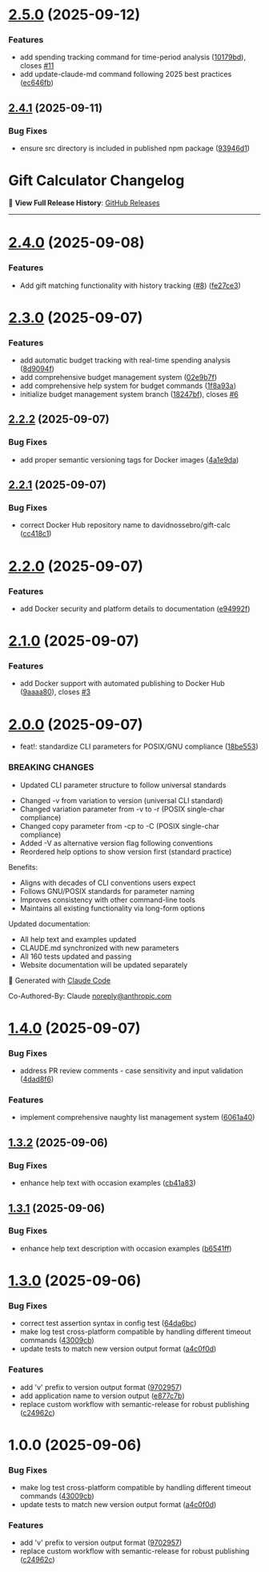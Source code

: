 # [2.5.0](https://github.com/gift-calc/gift-calc/compare/v2.4.1...v2.5.0) (2025-09-12)


### Features

* add spending tracking command for time-period analysis ([10179bd](https://github.com/gift-calc/gift-calc/commit/10179bd1a23e0197301fbeb3bb0281289321cfb4)), closes [#11](https://github.com/gift-calc/gift-calc/issues/11)
* add update-claude-md command following 2025 best practices ([ec646fb](https://github.com/gift-calc/gift-calc/commit/ec646fb8c0fb626357b8178d1fc95a4ca3bed081))

## [2.4.1](https://github.com/gift-calc/gift-calc/compare/v2.4.0...v2.4.1) (2025-09-11)


### Bug Fixes

* ensure src directory is included in published npm package ([93946d1](https://github.com/gift-calc/gift-calc/commit/93946d15355ef847415c13c15ce7feaf04b90057))

# Gift Calculator Changelog

📖 **View Full Release History**: [GitHub Releases](https://github.com/gift-calc/gift-calc/releases)

---

# [2.4.0](https://github.com/gift-calc/gift-calc/compare/v2.3.0...v2.4.0) (2025-09-08)


### Features

* Add gift matching functionality with history tracking ([#8](https://github.com/gift-calc/gift-calc/issues/8)) ([fe27ce3](https://github.com/gift-calc/gift-calc/commit/fe27ce3b6cab4576b68671b37b0dc959904f905d))

# [2.3.0](https://github.com/gift-calc/gift-calc/compare/v2.2.2...v2.3.0) (2025-09-07)


### Features

* add automatic budget tracking with real-time spending analysis ([8d9094f](https://github.com/gift-calc/gift-calc/commit/8d9094f0ebbdde204ce00e0199c13d8641947444))
* add comprehensive budget management system ([02e9b7f](https://github.com/gift-calc/gift-calc/commit/02e9b7f1d0260b6999c0e180d0a8793055961bc3))
* add comprehensive help system for budget commands ([1f8a93a](https://github.com/gift-calc/gift-calc/commit/1f8a93a1741a84004aa20e1cbe4b879970058056))
* initialize budget management system branch ([18247bf](https://github.com/gift-calc/gift-calc/commit/18247bfd3565f1ad6216cd9a90b736bbcc5cf5f5)), closes [#6](https://github.com/gift-calc/gift-calc/issues/6)

## [2.2.2](https://github.com/gift-calc/gift-calc/compare/v2.2.1...v2.2.2) (2025-09-07)


### Bug Fixes

* add proper semantic versioning tags for Docker images ([4a1e9da](https://github.com/gift-calc/gift-calc/commit/4a1e9dae407adf9d2d0060a0edc870ecf9b7fc66))

## [2.2.1](https://github.com/gift-calc/gift-calc/compare/v2.2.0...v2.2.1) (2025-09-07)


### Bug Fixes

* correct Docker Hub repository name to davidnossebro/gift-calc ([cc418c1](https://github.com/gift-calc/gift-calc/commit/cc418c1be8a829122679a6c799ead4a1bc0a7734))

# [2.2.0](https://github.com/gift-calc/gift-calc/compare/v2.1.0...v2.2.0) (2025-09-07)


### Features

* add Docker security and platform details to documentation ([e94992f](https://github.com/gift-calc/gift-calc/commit/e94992fdd9e68829bd3322247eb3834e967b6518))

# [2.1.0](https://github.com/gift-calc/gift-calc/compare/v2.0.0...v2.1.0) (2025-09-07)


### Features

* add Docker support with automated publishing to Docker Hub ([9aaaa80](https://github.com/gift-calc/gift-calc/commit/9aaaa80a24c4c547b37a36860076c6426c389a8f)), closes [#3](https://github.com/gift-calc/gift-calc/issues/3)

# [2.0.0](https://github.com/gift-calc/gift-calc/compare/v1.4.0...v2.0.0) (2025-09-07)


* feat!: standardize CLI parameters for POSIX/GNU compliance ([18be553](https://github.com/gift-calc/gift-calc/commit/18be553e1bb992a773645d67a7dbceefc1026185))


### BREAKING CHANGES

* Updated CLI parameter structure to follow universal standards

- Changed -v from variation to version (universal CLI standard)
- Changed variation parameter from -v to -r (POSIX single-char compliance)
- Changed copy parameter from -cp to -C (POSIX single-char compliance)
- Added -V as alternative version flag following conventions
- Reordered help options to show version first (standard practice)

Benefits:
- Aligns with decades of CLI conventions users expect
- Follows GNU/POSIX standards for parameter naming
- Improves consistency with other command-line tools
- Maintains all existing functionality via long-form options

Updated documentation:
- All help text and examples updated
- CLAUDE.md synchronized with new parameters
- All 160 tests updated and passing
- Website documentation will be updated separately

🤖 Generated with [Claude Code](https://claude.ai/code)

Co-Authored-By: Claude <noreply@anthropic.com>

# [1.4.0](https://github.com/gift-calc/gift-calc/compare/v1.3.2...v1.4.0) (2025-09-07)


### Bug Fixes

* address PR review comments - case sensitivity and input validation ([4dad8f6](https://github.com/gift-calc/gift-calc/commit/4dad8f63cc1ec220fd6c1d29598d7524d7710a38))


### Features

* implement comprehensive naughty list management system ([6061a40](https://github.com/gift-calc/gift-calc/commit/6061a40eef0d345425aa1eff2a4a7211cd8a35d2))

## [1.3.2](https://github.com/gift-calc/gift-calc/compare/v1.3.1...v1.3.2) (2025-09-06)


### Bug Fixes

* enhance help text with occasion examples ([cb41a83](https://github.com/gift-calc/gift-calc/commit/cb41a833e4ca7ed4cea4ca924244e513f6d4ec42))

## [1.3.1](https://github.com/gift-calc/gift-calc/compare/v1.3.0...v1.3.1) (2025-09-06)


### Bug Fixes

* enhance help text description with occasion examples ([b6541ff](https://github.com/gift-calc/gift-calc/commit/b6541ffb86cf403931b508cec99826dff9ae9733))

# [1.3.0](https://github.com/gift-calc/gift-calc/compare/v1.2.1...v1.3.0) (2025-09-06)


### Bug Fixes

* correct test assertion syntax in config test ([64da6bc](https://github.com/gift-calc/gift-calc/commit/64da6bcd43551b013b7c7a482d7a2d23d891608f))
* make log test cross-platform compatible by handling different timeout commands ([43009cb](https://github.com/gift-calc/gift-calc/commit/43009cbc1d524d5d31e179d605f7b41feb08516a))
* update tests to match new version output format ([a4c0f0d](https://github.com/gift-calc/gift-calc/commit/a4c0f0d9ffbee2cdafd166b90e0f13c7810bc7ed))


### Features

* add 'v' prefix to version output format ([9702957](https://github.com/gift-calc/gift-calc/commit/97029578662f8071e28fdfdef8c6c297cc710e62))
* add application name to version output ([e877c7b](https://github.com/gift-calc/gift-calc/commit/e877c7b45918b9cbb128dbd55f8203457625bae1))
* replace custom workflow with semantic-release for robust publishing ([c24962c](https://github.com/gift-calc/gift-calc/commit/c24962c4f9759d5e822295ab50b22f982759a3ae))

# 1.0.0 (2025-09-06)


### Bug Fixes

* make log test cross-platform compatible by handling different timeout commands ([43009cb](https://github.com/gift-calc/gift-calc/commit/43009cbc1d524d5d31e179d605f7b41feb08516a))
* update tests to match new version output format ([a4c0f0d](https://github.com/gift-calc/gift-calc/commit/a4c0f0d9ffbee2cdafd166b90e0f13c7810bc7ed))


### Features

* add 'v' prefix to version output format ([9702957](https://github.com/gift-calc/gift-calc/commit/97029578662f8071e28fdfdef8c6c297cc710e62))
* replace custom workflow with semantic-release for robust publishing ([c24962c](https://github.com/gift-calc/gift-calc/commit/c24962c4f9759d5e822295ab50b22f982759a3ae))
